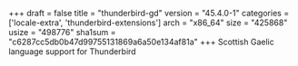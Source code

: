 +++
draft = false
title = "thunderbird-gd"
version = "45.4.0-1"
categories = ['locale-extra', 'thunderbird-extensions']
arch = "x86_64"
size = "425868"
usize = "498776"
sha1sum = "c6287cc5db0b47d99755131869a6a50e134af81a"
+++
Scottish Gaelic language support for Thunderbird